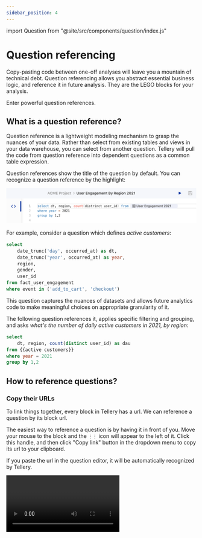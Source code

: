 ```yaml
---
sidebar_position: 4
---
```


import Question from "@site/src/components/question/index.js"


# Question referencing


Copy-pasting code between one-off analyses will leave you a mountain of technical debt. Question referencing allows you abstract essential business logic, and reference it in future analysis. They are the LEGO blocks for your analysis.


Enter powerful question references.


## What is a question reference?


Question reference is a lightweight modeling mechanism to grasp the nuances of your data. Rather than select from existing tables and views in your data warehouse, you can select from another question. Tellery will pull the code from question reference into dependent questions as a common table expression.

Question references show the title of the question by default. You can recognize a question reference by the highlight:


<img src='/img/tutorial/question-reference.png'/>



For example, consider a question which defines _active customers_:


<Question name="active customers">

```sql
select
    date_trunc('day', occurred_at) as dt,
    date_trunc('year', occurred_at) as year,
    region,
    gender,
    user_id
from fact_user_engagement
where event in ('add_to_cart', 'checkout')
```
</Question>


This question captures the nuances of datasets and allows future analytics code to make meaningful choices on appropriate granularity of it.


The following question references it, applies specific filtering and grouping, and asks _what's the number of daily active customers in 2021, by region_:


<Question name="the number of daily active customers in 2021, by region">

```sql
select
    dt, region, count(distinct user_id) as dau
from {{active customers}}
where year = 2021 
group by 1,2
```

</Question>



## How to reference questions?


### Copy their URLs


To link things together, every block in Tellery has a url. We can reference a question by its block url.


The easiest way to reference a question is by having it in front of you. Move your mouse to the block and the `⋮⋮` icon will appear to the left of it. Click this handle, and then click "Copy link" button in the dropdown menu to copy its url to your clipboard.


If you paste the url in the question editor, it will be automatically recognized by Tellery.

<video src='/img/tutorial/copy-address.mp4' controls />


### Search for them


When editing SQL in the question editor, type double curly braces `{{` to invoke the question referencing.


Then start typing the name of the question you want to reference. Hit "Enter" to pull it in your editor when you’ve found the question in the dropdown that appears.

<video src='/img/tutorial/search-question-ref.mp4' controls/>




## Some Advice on transformation


Although transforming and re-shaping data can be very easy in Tellery, we recommend you govern transformations using a batch-based tool like [dbt](https://www.getdbt.com/). Because you can assure data quality and improve performance there.


You can start with the question referencing to reduce clutter when answering questions on new datasets. But after the logic being mature, it's better to consolidate them in dbt to create a solid foundation that everyone can share.
